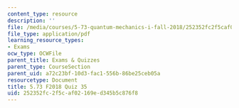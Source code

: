 ```yaml
---
content_type: resource
description: ''
file: /media/courses/5-73-quantum-mechanics-i-fall-2018/252352fc2f5caf02169ed345b5c876f8_MIT5_73F18_quiz35.pdf
file_type: application/pdf
learning_resource_types:
- Exams
ocw_type: OCWFile
parent_title: Exams & Quizzes
parent_type: CourseSection
parent_uid: a72c23bf-10d3-fac1-556b-86be25ceb05a
resourcetype: Document
title: 5.73 F2018 Quiz 35
uid: 252352fc-2f5c-af02-169e-d345b5c876f8
---
```

